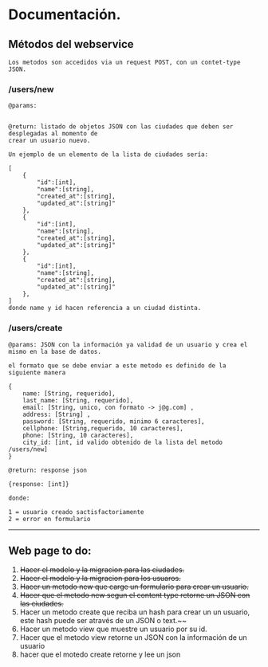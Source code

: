 # Documentación.

## Métodos del webservice

    Los metodos son accedidos via un request POST, con un contet-type JSON.

### /users/new

    @params:


    @return: listado de objetos JSON con las ciudades que deben ser desplegadas al momento de
    crear un usuario nuevo.

    Un ejemplo de un elemento de la lista de ciudades sería:

    [
        {
            "id":[int],
            "name":[string],
            "created_at":[string],
            "updated_at":[string]"
        },
        {
            "id":[int],
            "name":[string],
            "created_at":[string],
            "updated_at":[string]"
        },
        {
            "id":[int],
            "name":[string],
            "created_at":[string],
            "updated_at":[string]"
        },
    ]
    donde name y id hacen referencia a un ciudad distinta.

### /users/create

    @params: JSON con la información ya validad de un usuario y crea el mismo en la base de datos.

    el formato que se debe enviar a este metodo es definido de la siguiente manera

    {
        name: [String, requerido],
        last_name: [String, requerido],
        email: [String, unico, con formato -> j@g.com] ,
        address: [String] ,
        password: [String, requerido, minimo 6 caracteres],
        cellphone: [String,requerido, 10 caracteres],
        phone: [String, 10 caracteres],
        city_id: [int, id valido obtenido de la lista del metodo /users/new]
    }

    @return: response json

    {response: [int]}

    donde:

    1 = usuario creado sactisfactoriamente
    2 = error en formulario



-------------------------------------------------------------------------------------------------------------------------

## Web page to do:

1. ~~Hacer el modelo y la migracion para las ciudades.~~
2. ~~Hacer el modelo y la migracion para los usuaros.~~
3. ~~Hacer un metodo new que carge un formulario para crear un usuario.~~
4. ~~Hacer que el metodo new segun el content type retorne un JSON con las ciudades.~~
5. Hacer un metodo create que reciba un hash para crear un un usuario, este hash puede ser através de un JSON o text.~~
6. Hacer un metodo view que muestre un usuario por su id.
7. Hacer que el metodo view retorne un JSON con la información de un usuario
8. hacer que el motedo create retorne y lee un json



